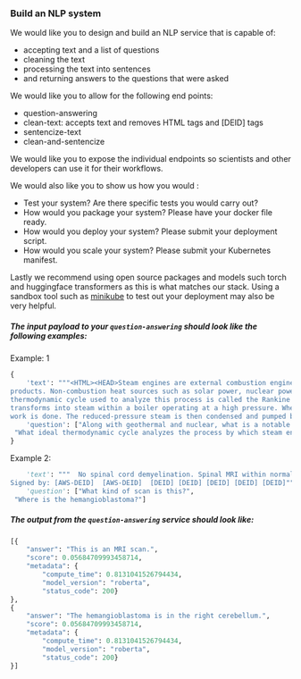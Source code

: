 ### Build an NLP system
We would like you to design and build an NLP service that is capable of:
* accepting text and a list of questions
* cleaning the text
* processing the text into sentences
* and returning answers to the questions that were asked

We would  like you to allow for the following end points:
* question-answering
* clean-text: accepts text and removes HTML tags and [DEID] tags
* sentencize-text
* clean-and-sentencize

We would like you to expose the individual endpoints so scientists and other developers can use it for their workflows.

We would also like you to show us how you would :
* Test your system? Are there specific tests you would carry out?
* How would you package your system? Please have your docker file ready.
* How would you deploy your system? Please submit your deployment script.
* How would you scale your system? Please submit your Kubernetes manifest.

Lastly we recommend using open source packages and models such torch and huggingface transformers as this is what 
matches our stack. Using a sandbox tool such as [minikube](https://minikube.sigs.k8s.io/docs/start/) to test out your 
deployment may also be very helpful.


##### The input payload to your `question-answering` should look like the following examples:

Example: 1
```python
{
    'text': """<HTML><HEAD>Steam engines are external combustion engines, <INSIDE> where the working fluid is separate from the combustion 
products. Non-combustion heat sources such as solar power, nuclear power or geothermal energy may be used. The ideal 
thermodynamic cycle used to analyze this process is called the Rankine cycle. In the cycle, water is heated and 
transforms into steam within a boiler operating at a high pressure. When expanded through pistons or turbines, mechanical 
work is done. The reduced-pressure steam is then condensed and pumped back into the boiler.</BODY></HTML>""",
    'question': ["Along with geothermal and nuclear, what is a notable non-combustion heat source?",
 "What ideal thermodynamic cycle analyzes the process by which steam engines work?"]
}
```


Example 2:
```python
    'text': """  No spinal cord demyelination. Spinal MRI within normal limits.  Right cerebellar hemangioblastoma again seen Approved and Electronically 
Signed by: [AWS-DEID]  [AWS-DEID]  [DEID] [DEID] [DEID] [DEID] [DEID]""",
    'question': ["What kind of scan is this?",
 "Where is the hemangioblastoma?"]
```

##### The output from the `question-answering` service should look like:
```python
[{
    "answer": "This is an MRI scan.",
    "score": 0.05684709993458714,
    "metadata": {
        "compute_time": 0.8131041526794434,
        "model_version": "roberta",
        "status_code": 200}
},
{
    "answer": "The hemangioblastoma is in the right cerebellum.",
    "score": 0.05684709993458714,
    "metadata": {
        "compute_time": 0.8131041526794434,
        "model_version": "roberta",
        "status_code": 200}
}]
```
